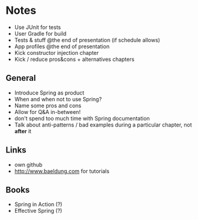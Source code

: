 
# Notes

* Use JUnit for tests
* User Gradle for build
* Tests & stuff @the end of presentation (if schedule allows)
* App profiles @the end of presentation
* Kick constructor injection chapter
* Kick / reduce pros&cons + alternatives chapters

## General

* Introduce Spring as product
* When and when not to use Spring?
* Name some pros and cons
* Allow for Q&A in-between!
* don't spend too much time with Spring documentation
* Talk about anti-patterns / bad examples during a particular chapter, not **after** it

## Links

* own github
* http://www.baeldung.com for tutorials

## Books

* Spring in Action (?)
* Effective Spring (?)